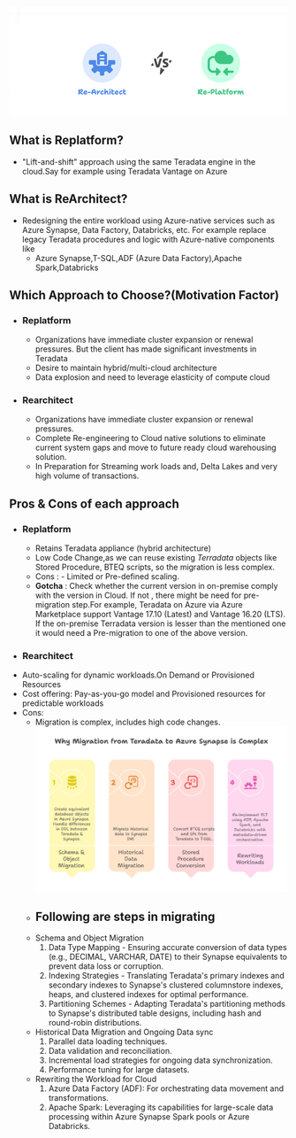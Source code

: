 ![Re-Platform/Re-Architect](https://github.com/ZosBHAI/pure_theory/blob/main/reArchitect_rePlatform.png)
## What is Replatform?
- "Lift-and-shift" approach using the same Teradata engine in the cloud.Say for example using Teradata Vantage on Azure
## What is ReArchitect?
- Redesigning the entire workload using Azure-native services such as Azure Synapse, Data Factory, Databricks, etc. For example replace legacy Teradata procedures and logic with Azure-native components like
   - Azure Synapse,T-SQL,ADF (Azure Data Factory),Apache Spark,Databricks
## Which Approach to Choose?(Motivation Factor)
- ### Replatform
  -   Organizations have immediate cluster expansion or renewal pressures. But the client has made significant investments in Teradata
  -   Desire to maintain hybrid/multi-cloud architecture
  -   Data explosion and need to leverage elasticity of compute cloud
- ### Rearchitect
    - Organizations have immediate cluster expansion or renewal pressures.
    - Complete Re-engineering to Cloud native solutions to eliminate current system gaps and move to future ready cloud warehousing solution.
    - In Preparation for Streaming work loads and, Delta Lakes and very high volume of transactions.
## Pros & Cons of each approach
- ### Replatform
  - Retains Teradata appliance (hybrid architecture)
  - Low Code Change,as we can reuse existing  *Terradata* objects like Stored Procedure, BTEQ scripts, so the migration is less complex.
  - Cons :
        - Limited or Pre-defined scaling.
   - **Gotcha** : Check whether the current version in on-premise comply with the version in Cloud. If not , there might be need for pre-migration step.For example, Teradata on Azure via Azure Marketplace support Vantage 17.10 (Latest) and Vantage 16.20 (LTS). If the on-premise Terradata version is lesser than  the mentioned one it would need a Pre-migration to one of the above version.
- ### Rearchitect
- Auto-scaling for dynamic workloads.On Demand or Provisioned Resources
- Cost offering: Pay-as-you-go model and Provisioned resources for predictable workloads
- Cons:
   - Migration is complex, includes high code changes.
      ![Why it is complex](https://github.com/ZosBHAI/pure_theory/blob/main/terradata_to_synapse_migration_phases.png)
   - ## Following are steps in migrating
    - Schema and Object Migration
      1) Data Type Mapping - Ensuring accurate conversion of data types (e.g., DECIMAL, VARCHAR, DATE) to their Synapse equivalents to prevent data loss or corruption.
      2) Indexing Strategies - Translating Teradata's primary indexes and secondary indexes to Synapse's clustered columnstore indexes, heaps, and clustered indexes for optimal performance.
      3) Partitioning Schemes - Adapting Teradata's partitioning methods to Synapse's distributed table designs, including hash and round-robin distributions.
    - Historical Data Migration and Ongoing Data sync
       1)  Parallel data loading techniques.
       2)  Data validation and reconciliation.
       3)  Incremental load strategies for ongoing data synchronization.
       4)  Performance tuning for large datasets.
    - Rewriting the Workload for Cloud
      1) Azure Data Factory (ADF): For orchestrating data movement and transformations.
      2) Apache Spark: Leveraging its capabilities for large-scale data processing within Azure Synapse Spark pools or Azure Databricks.
         
  


 
